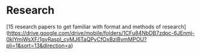 # Research
[15 research papers to get familiar with format and methods of research]
(https://drive.google.com/drive/mobile/folders/1CFu84NbDB7zdpc-6JEnmj-0klYmjWsXF/1gvRaspl_cvMJ6TaQPyCfOxBziBvmMPOU?pli=1&sort=13&direction=a)
